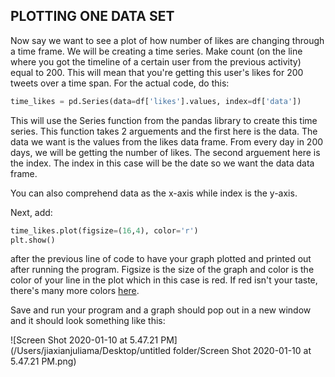  <!--title="Plotting PT.1"-->

## PLOTTING ONE DATA SET

Now say we want to see a plot of how number of likes are changing through a time frame. We will be creating a time series. Make count (on the line where you got the timeline of a certain user from the previous activity) equal to 200. This will mean that you're getting this user's likes for 200 tweets over a time span. For the actual code, do this:

```python
time_likes = pd.Series(data=df['likes'].values, index=df['data'])
```

This will use the Series function from the pandas library to create this time series. This function takes 2 arguements and the first here is the data. The data we want is the values from the likes data frame. From every day in 200 days, we will be getting the number of likes. The second arguement here is the index.  The index in this case will be the date so we want the data data frame. 

You can also comprehend data as the x-axis while index is the y-axis.

Next, add:

```python
time_likes.plot(figsize=(16,4), color='r')
plt.show()
```

after the previous line of code to have your graph plotted and printed out after running the program. Figsize is the size of the graph and color is the color of your line in the plot which in this case is red. If red isn't your taste, there's many more colors [here](https://matplotlib.org/examples/color/named_colors.html).

Save and run your program and a graph should pop out in a new window and it should look something like this: 

![Screen Shot 2020-01-10 at 5.47.21 PM](/Users/jiaxianjuliama/Desktop/untitled folder/Screen Shot 2020-01-10 at 5.47.21 PM.png)